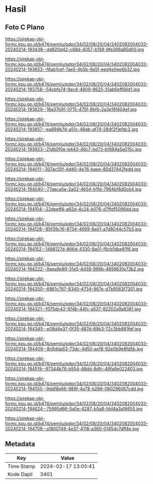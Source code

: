 # Hasil

## Foto C Plano

https://sirekap-obj-formc.kpu.go.id/b474/pemilu/pdpr/34/02/08/20/04/3402082004033-20240214-193439--dd820d42-c88d-4057-b159-8fe266a85d00.jpg

https://sirekap-obj-formc.kpu.go.id/b474/pemilu/pdpr/34/02/08/20/04/3402082004033-20240214-193653--f6ab1cef-7ae5-4b5b-9a5f-eed4e0ee6b32.jpg

https://sirekap-obj-formc.kpu.go.id/b474/pemilu/pdpr/34/02/08/20/04/3402082004033-20240214-193758--54cbfe74-9ac4-4809-9625-31ab6eff66d1.jpg

https://sirekap-obj-formc.kpu.go.id/b474/pemilu/pdpr/34/02/08/20/04/3402082004033-20240214-193829--18a37b91-0715-475f-8bfb-2a3e18f404ef.jpg

https://sirekap-obj-formc.kpu.go.id/b474/pemilu/pdpr/34/02/08/20/04/3402082004033-20240214-193857--ea894b7d-a51c-46eb-af74-284f2f1efdc2.jpg

https://sirekap-obj-formc.kpu.go.id/b474/pemilu/pdpr/34/02/08/20/04/3402082004033-20240214-193923--21db0f0e-b443-46c7-bd73-bf884a5a015c.jpg

https://sirekap-obj-formc.kpu.go.id/b474/pemilu/pdpr/34/02/08/20/04/3402082004033-20240214-194011--307ac55f-4d40-4e76-baee-80d37442fedd.jpg

https://sirekap-obj-formc.kpu.go.id/b474/pemilu/pdpr/34/02/08/20/04/3402082004033-20240214-194040--77aeca5e-2a02-4b54-b1fd-7984bf8d0cb4.jpg

https://sirekap-obj-formc.kpu.go.id/b474/pemilu/pdpr/34/02/08/20/04/3402082004033-20240214-194104--22deeff4-a62d-4c24-b076-d7ffdf5096dd.jpg

https://sirekap-obj-formc.kpu.go.id/b474/pemilu/pdpr/34/02/08/20/04/3402082004033-20240214-194128--85f39c16-8734-4669-8a01-a7d8044c57b3.jpg

https://sirekap-obj-formc.kpu.go.id/b474/pemilu/pdpr/34/02/08/20/04/3402082004033-20240214-194152--1488127d-866d-4330-9a01-f9cb1dbe81f6.jpg

https://sirekap-obj-formc.kpu.go.id/b474/pemilu/pdpr/34/02/08/20/04/3402082004033-20240214-194222--9aea9e89-31e5-4d39-989b-4659631e73b2.jpg

https://sirekap-obj-formc.kpu.go.id/b474/pemilu/pdpr/34/02/08/20/04/3402082004033-20240214-194250--6861c767-8340-4734-967e-d7b9563f7201.jpg

https://sirekap-obj-formc.kpu.go.id/b474/pemilu/pdpr/34/02/08/20/04/3402082004033-20240214-194321--f075dc42-974b-44fc-a537-82202a9a8381.jpg

https://sirekap-obj-formc.kpu.go.id/b474/pemilu/pdpr/34/02/08/20/04/3402082004033-20240214-194345--e08d4e37-0f35-487d-89b3-72c3bb861fef.jpg

https://sirekap-obj-formc.kpu.go.id/b474/pemilu/pdpr/34/02/08/20/04/3402082004033-20240214-194409--8c6dda63-73dc-4d50-acf8-92e0b9e8fd5b.jpg

https://sirekap-obj-formc.kpu.go.id/b474/pemilu/pdpr/34/02/08/20/04/3402082004033-20240214-194519--97344b78-b554-48dd-8dfc-46fa6e022403.jpg

https://sirekap-obj-formc.kpu.go.id/b474/pemilu/pdpr/34/02/08/20/04/3402082004033-20240214-194555--9ddf8e66-989f-4e78-b288-080296067cdd.jpg

https://sirekap-obj-formc.kpu.go.id/b474/pemilu/pdpr/34/02/08/20/04/3402082004033-20240214-194624--75995d66-5a0e-4287-b5a8-fdd4a3a16655.jpg

https://sirekap-obj-formc.kpu.go.id/b474/pemilu/pdpr/34/02/08/20/04/3402082004033-20240214-194708--a1800748-4e37-4118-a360-0145dc7dff4e.jpg


## Metadata

| Key        | Value               |
| ---------- | ------------------- |
| Time Stamp | 2024-02-17 13:05:41 |
| Kode Dapil | 3401                |



